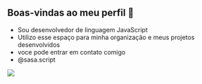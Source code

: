 ## Boas-vindas ao meu perfil 💙 
- Sou desenvolvedor de linguagem JavaScript
- Utilizo esse espaço para minha organização e meus projetos desenvolvidos
- voce pode entrar em contato comigo
- @sasa.script


![](https://media1.tenor.com/m/1mwdqr51emcAAAAC/test-typing.gif)
